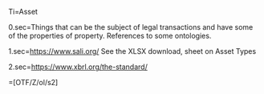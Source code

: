 Ti=Asset

0.sec=Things that can be the subject of legal transactions and have some of the properties of property.  References to some ontologies.

1.sec=<a href=“https://www.sali.org/“>https://www.sali.org/</a>  See the XLSX download, sheet on Asset Types

2.sec=<a href=“https://www.xbrl.org/the-standard/“>https://www.xbrl.org/the-standard/</a>

=[OTF/Z/ol/s2]
 